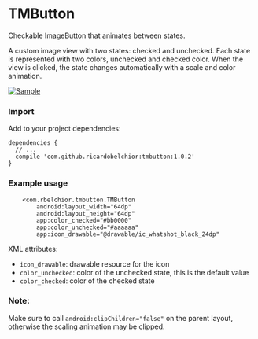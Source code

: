 # TMButton

Checkable ImageButton that animates between states.

A custom image view with two states: checked and unchecked. Each state is represented with two
colors, unchecked and checked color. When the view is clicked, the state changes automatically with a scale and color animation.

[![Sample](https://j.gifs.com/y8W0QE.gif)](https://youtu.be/QQ6HaaveZ7o)

### Import

Add to your project dependencies:

```
dependencies {
  // ...
  compile 'com.github.ricardobelchior:tmbutton:1.0.2'
}
```


### Example usage

```
    <com.rbelchior.tmbutton.TMButton
        android:layout_width="64dp"
        android:layout_height="64dp"
        app:color_checked="#bb0000"
        app:color_unchecked="#aaaaaa"
        app:icon_drawable="@drawable/ic_whatshot_black_24dp"
```

XML attributes:

* ```icon_drawable```: drawable resource for the icon
* ```color_unchecked```: color of the unchecked state, this is the default value
* ```color_checked```: color of the checked state

### Note:

Make sure to call ```android:clipChildren="false"``` on the parent layout, otherwise the scaling animation may be clipped.

